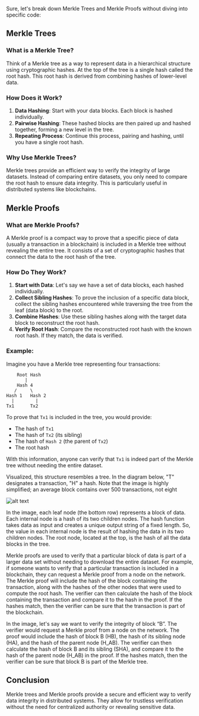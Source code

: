Sure, let's break down Merkle Trees and Merkle Proofs without diving into specific code:

## Merkle Trees

### What is a Merkle Tree?

Think of a Merkle tree as a way to represent data in a hierarchical structure using cryptographic hashes. At the top of the tree is a single hash called the root hash. This root hash is derived from combining hashes of lower-level data.

### How Does it Work?

1. **Data Hashing**: Start with your data blocks. Each block is hashed individually.
2. **Pairwise Hashing**: These hashed blocks are then paired up and hashed together, forming a new level in the tree.
3. **Repeating Process**: Continue this process, pairing and hashing, until you have a single root hash.

### Why Use Merkle Trees?

Merkle trees provide an efficient way to verify the integrity of large datasets. Instead of comparing entire datasets, you only need to compare the root hash to ensure data integrity. This is particularly useful in distributed systems like blockchains.

## Merkle Proofs

### What are Merkle Proofs?

A Merkle proof is a compact way to prove that a specific piece of data (usually a transaction in a blockchain) is included in a Merkle tree without revealing the entire tree. It consists of a set of cryptographic hashes that connect the data to the root hash of the tree.

### How Do They Work?

1. **Start with Data**: Let's say we have a set of data blocks, each hashed individually.
2. **Collect Sibling Hashes**: To prove the inclusion of a specific data block, collect the sibling hashes encountered while traversing the tree from the leaf (data block) to the root.
3. **Combine Hashes**: Use these sibling hashes along with the target data block to reconstruct the root hash.
4. **Verify Root Hash**: Compare the reconstructed root hash with the known root hash. If they match, the data is verified.

### Example:

Imagine you have a Merkle tree representing four transactions:

```
    Root Hash
       |
    Hash 4
   /     \
Hash 1   Hash 2
  |        |
Tx1      Tx2
```

To prove that `Tx1` is included in the tree, you would provide:

- The hash of `Tx1`
- The hash of `Tx2` (its sibling)
- The hash of `Hash 2` (the parent of `Tx2`)
- The root hash

With this information, anyone can verify that `Tx1` is indeed part of the Merkle tree without needing the entire dataset.

Visualized, this structure resembles a tree. In the diagram below, "T" designates a transaction, "H" a hash. Note that the image is highly simplified; an average block contains over 500 transactions, not eight

![alt text](image.png)

In the image, each leaf node (the bottom row) represents a block of data. Each internal node is a hash of its two children nodes. The hash function takes data as input and creates a unique output string of a fixed length. So, the value in each internal node is the result of hashing the data in its two children nodes. The root node, located at the top, is the hash of all the data blocks in the tree.

Merkle proofs are used to verify that a particular block of data is part of a larger data set without needing to download the entire dataset. For example, if someone wants to verify that a particular transaction is included in a blockchain, they can request a Merkle proof from a node on the network. The Merkle proof will include the hash of the block containing the transaction, along with the hashes of the other nodes that were used to compute the root hash. The verifier can then calculate the hash of the block containing the transaction and compare it to the hash in the proof. If the hashes match, then the verifier can be sure that the transaction is part of the blockchain.

In the image, let's say we want to verify the integrity of block “B”. The verifier would request a Merkle proof from a node on the network. The proof would include the hash of block B (HB), the hash of its sibling node (HA), and the hash of the parent node (H_AB). The verifier can then calculate the hash of block B and its sibling (SHA), and compare it to the hash of the parent node (H_AB) in the proof. If the hashes match, then the verifier can be sure that block B is part of the Merkle tree.

## Conclusion

Merkle trees and Merkle proofs provide a secure and efficient way to verify data integrity in distributed systems. They allow for trustless verification without the need for centralized authority or revealing sensitive data.
